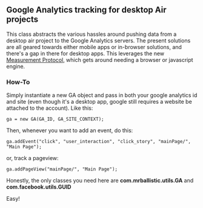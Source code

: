 Google Analytics tracking for desktop Air projects
--------------------------------------------------

This class abstracts the various hassles around pushing data from a desktop air project to the Google Analytics servers. The present solutions are all geared towards either mobile apps or in-browser solutions, and there's a gap in there for desktop apps. This leverages the new [Measurement Protocol](https://developers.google.com/analytics/devguides/collection/protocol/v1/), which gets around needing a browser or javascript engine. 

### How-To
Simply instantiate a new GA object and pass in both your google analytics id and site (even though it's a desktop app, google still requires a website be attached to the account). Like this:

	ga = new GA(GA_ID, GA_SITE_CONTEXT);

Then, whenever you want to add an event, do this:
	
	ga.addEvent("click", "user_interaction", "click_story", "mainPage/", "Main Page");

or, track a pageview:
	
	ga.addPageView("mainPage/", "Main Page");

Honestly, the only classes you need here are **com.mrballistic.utils.GA** and **com.facebook.utils.GUID**

Easy!

